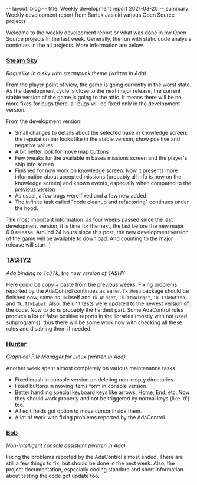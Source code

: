 -- layout: blog
-- title: Weekly development report 2021-03-20
-- summary: Weekly development report from Bartek Jasicki various Open Source projects

Welcome to the weekly development report or what was done in my Open Source
projects in the last week. Generally, the fun with static code analysis
continues in the all projects. More information are below.

### [Steam Sky](https://www.laeran.pl/repositories/steamsky)

*Roguelike in a sky with steampunk theme (written in Ada)*

From the player point of view, the game is going currently in the worst state.
As the development cycle is close to the next major release, the current
stable version of the game is going to the attic. It means there will be no
more fixes for bugs there, all bugs will be fixed only in the development
version.

From the development version:

* Small changes to details about the selected base in knowledge screen: the
  reputation bar looks like in the stable version, show positive and negative
  values
* A bit better look for move map buttons
* Few tweaks for the available in bases missions screen and the player's ship
  info screen
* Finished for now work on [knowledge screen](https://imgur.com/dwyasbT). Now
  it presents more information about accepted missions (probably all info is
  now on the knowledge screen) and known events, especially when compared to
  the [previous version](https://imgur.com/WdS2DRg)
* As usual, a few bugs were fixed and a few new added
* The infinite task called "code cleanup and refactoring" continues under the
  hood.

The most important information: as four weeks passed since the last development
version, it is time for the next, the last before the new major 6.0 release.
Around 24 hours since this post, the new development version of the game will
be available to download. And counting to the major release will start :)

### [TASHY2](https://www.laeran.pl/repositories/tashy2)

*Ada binding to Tcl/Tk, the new version of TASHY*

Here could be copy + paste from the previous weeks. Fixing problems reported by
the AdaControl continues as ealier. `Tk.Menu` package should be finished now,
same as `Tk` itself and `Tk.Widget`, `Tk.TtkWidget`, `Tk.TtkButton` and
`Tk.TtkLabel`. Also, the unit tests were updated to the newest version of the
code. Now to do is probably the hardest part. Some AdaControl rules
produce a lot of false positive reports in the libraries (mostly with not used
subprograms), thus there will be some work now with checking all these rules
and disabling them if needed.

### [Hunter](https://www.laeran.pl/repositories/hunter)

*Graphical File Manager for Linux (written in Ada)*

Another week spent almost completely on various maintenance tasks.
* Fixed crash in console version on deleting non-empty directories.
* Fixed buttons in moving items form in console version.
* Better handling special keyboard keys like arrows, Home, End, etc. Now they
  should work properly and not be triggered by normal keys (like 'd') too.
* All edit fields got option to move cursor inside them.
* A lot of work with fixing problems reported by the AdaControl.

### [Bob](https://www.laeran.pl/repositories/bob)

*Non-Intelligent console assistant (written in Ada)*

Fixing the problems reported by the AdaControl almost ended. There are still a
few things to fix, but should be done in the next week. Also, the project
documentation, especially coding standard and short information about testing
the code got update too.
